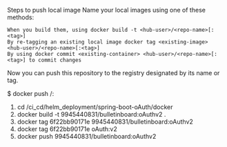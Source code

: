 Steps to push local image
Name your local images using one of these methods:

    When you build them, using docker build -t <hub-user>/<repo-name>[:<tag>]
    By re-tagging an existing local image docker tag <existing-image> <hub-user>/<repo-name>[:<tag>]
    By using docker commit <existing-container> <hub-user>/<repo-name>[:<tag>] to commit changes

Now you can push this repository to the registry designated by its name or tag.

$ docker push <hub-user>/<repo-name>:<tag>

1. cd <Path>/ci_cd/helm_deployment/spring-boot-oAuth/docker
2. docker build -t 9945440831/bulletinboard:oAuthv2 .
3. docker tag 6f22bb90171e 9945440831/bulletinboard:oAuthv2
4. docker tag 6f22bb90171e oAuth:v2
5. docker push 9945440831/bulletinboard:oAuthv2
